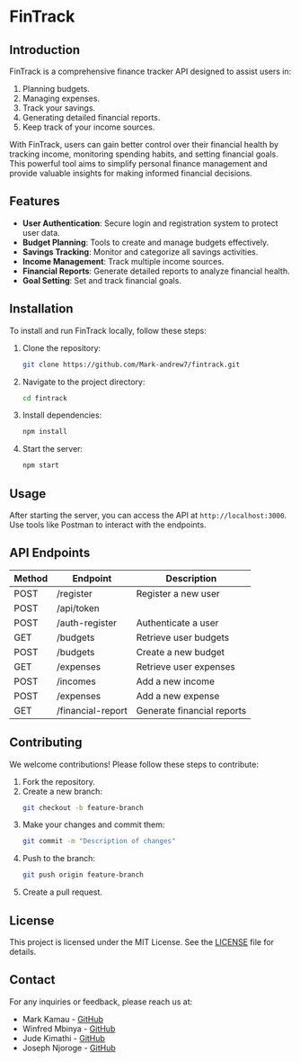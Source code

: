 # FinTrack
## Introduction
FinTrack is a comprehensive finance tracker API designed to assist users in:

1. Planning budgets.
2. Managing expenses.
3. Track your savings.
4. Generating detailed financial reports.
5. Keep track of your income sources.


With FinTrack, users can gain better control over their financial health by tracking income, monitoring spending habits, and setting financial goals. This powerful tool aims to simplify personal finance management and provide valuable insights for making informed financial decisions.

## Features

- **User Authentication**: Secure login and registration system to protect user data.
- **Budget Planning**: Tools to create and manage budgets effectively.
- **Savings Tracking**: Monitor and categorize all savings activities.
- **Income Management**: Track multiple income sources.
- **Financial Reports**: Generate detailed reports to analyze financial health.
- **Goal Setting**: Set and track financial goals.

## Installation

To install and run FinTrack locally, follow these steps:

1. Clone the repository:
    ```bash
    git clone https://github.com/Mark-andrew7/fintrack.git
    ```
2. Navigate to the project directory:
    ```bash
    cd fintrack
    ```
3. Install dependencies:
    ```bash
    npm install
    ```
4. Start the server:
    ```bash
    npm start
    ```

## Usage

After starting the server, you can access the API at `http://localhost:3000`. Use tools like Postman to interact with the endpoints.

## API Endpoints

| Method | Endpoint             | Description                   |
|--------|----------------------|-------------------------------|
| POST   | /register            | Register a new user           |
| POST   | /api/token           | 
| POST   | /auth-register       | Authenticate a user           |
| GET    | /budgets             | Retrieve user budgets         |
| POST   | /budgets             | Create a new budget           |
| GET    | /expenses            | Retrieve user expenses        |
| POST   | /incomes             | Add a new income              |
| POST   | /expenses            | Add a new expense             |
| GET    | /financial-report    | Generate financial reports    |

## Contributing

We welcome contributions! Please follow these steps to contribute:

1. Fork the repository.
2. Create a new branch:
    ```bash
    git checkout -b feature-branch
    ```
3. Make your changes and commit them:
    ```bash
    git commit -m "Description of changes"
    ```
4. Push to the branch:
    ```bash
    git push origin feature-branch
    ```
5. Create a pull request.

## License

This project is licensed under the MIT License. See the [LICENSE](LICENSE) file for details.

## Contact

For any inquiries or feedback, please reach us at:
- Mark Kamau     -  [GitHub](https://github.com/Mark-andrew7)
- Winfred Mbinya -  [GitHub](https://github.com/WINNIE-MBINYA)
- Jude Kimathi   -  [GitHub](https://github.com/jxkimathi)
- Joseph Njoroge -  [GitHub](https://github.com/JosephNjorog)
